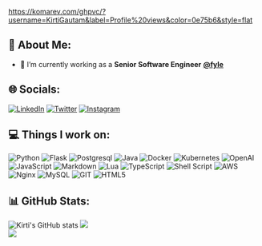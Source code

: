 https://komarev.com/ghpvc/?username=KirtiGautam&label=Profile%20views&color=0e75b6&style=flat

## 💫 About Me:

- 🔭 I’m currently working as a <b>Senior Software Engineer</b> <b>[@fyle](https://fylehq.com)</b>
  <br>

## 🌐 Socials:

[![LinkedIn](https://img.shields.io/badge/LinkedIn-%230077B5.svg?logo=linkedin&logoColor=white)](https://www.linkedin.com/in/kirti-gautam/) [![Twitter](https://img.shields.io/badge/X-%231DA1F2.svg?logo=X&logoColor=white)](https://x.com/kirti8c) [![Instagram](https://img.shields.io/badge/Instagram-%231DA1F2.svg?logo=Instagram&logoColor=white)](https://www.instagram.com/__.kirti.___/)

## 💻 Things I work on:

 ![Python](https://img.shields.io/badge/python-3670A0?style=for-the-badge&logo=python&logoColor=ffdd54) ![Flask](https://img.shields.io/badge/flask-%23000.svg?style=for-the-badge&logo=flask&logoColor=white) ![Postgresql](https://img.shields.io/badge/postgresql-%230db7ed.svg?style=for-the-badge&logo=postgresql&logoColor=white) ![Java](https://img.shields.io/badge/java-%23ED8B00.svg?style=for-the-badge&logo=openjdk&logoColor=white)  ![Docker](https://img.shields.io/badge/docker-%230db7ed.svg?style=for-the-badge&logo=docker&logoColor=white) ![Kubernetes](https://img.shields.io/badge/kubernetes-%230db7ed.svg?style=for-the-badge&logo=kubernetes&logoColor=white) ![OpenAI](https://img.shields.io/badge/openai-%230db7ed.svg?style=for-the-badge&logo=openai&logoColor=white) ![JavaScript](https://img.shields.io/badge/javascript-%23323330.svg?style=for-the-badge&logo=javascript&logoColor=%23F7DF1E) ![Markdown](https://img.shields.io/badge/markdown-%23000000.svg?style=for-the-badge&logo=markdown&logoColor=white) ![Lua](https://img.shields.io/badge/lua-%232C2D72.svg?style=for-the-badge&logo=lua&logoColor=white) ![TypeScript](https://img.shields.io/badge/typescript-%23007ACC.svg?style=for-the-badge&logo=typescript&logoColor=white) ![Shell Script](https://img.shields.io/badge/shell_script-%23121011.svg?style=for-the-badge&logo=gnu-bash&logoColor=white) ![AWS](https://img.shields.io/badge/AWS-%23FF9900.svg?style=for-the-badge&logo=amazon-aws&logoColor=white) ![Nginx](https://img.shields.io/badge/nginx-%23009639.svg?style=for-the-badge&logo=nginx&logoColor=white) ![MySQL](https://img.shields.io/badge/mysql-%2300000f.svg?style=for-the-badge&logo=mysql&logoColor=white)  ![GIT](https://img.shields.io/badge/Git-fc6d26?style=for-the-badge&logo=git&logoColor=white) ![HTML5](https://img.shields.io/badge/html5-%23E34F26.svg?style=for-the-badge&logo=html5&logoColor=white)


## 📊 GitHub Stats:

![Kirti's GitHub stats](https://github-readme-stats-sigma-five.vercel.app/api?username=KirtiGautam&theme=dark&show_icons=true&count_private=true&include_all_commits=true)
![](https://github-readme-streak-stats.herokuapp.com/?user=KirtiGautam&theme=dark&hide_border=false)<br/>
![](https://github-readme-stats.vercel.app/api/top-langs/?username=KirtiGautam&theme=dark&hide_border=false&include_all_commits=true&count_private=true&layout=compact&exclude_repo=spotflix-backend)

